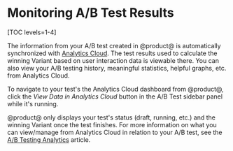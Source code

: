# Monitoring A/B Test Results

[TOC levels=1-4]

The information from your A/B test created in @product@ is automatically
synchronized with
[Analytics Cloud](https://help.liferay.com/hc/en-us/articles/360006608732). The
test results used to calculate the winning Variant based on user
interaction data is viewable there. You can also view your A/B testing history,
meaningful statistics, helpful graphs, etc. from Analytics Cloud.

To navigate to your test's the Analytics Cloud dashboard from @product@, click
the *View Data in Analytics Cloud* button in the A/B Test sidebar panel while
it's running.

@product@ only displays your test's status (draft, running, etc.) and the
winning Variant once the test finishes. For more information on what you can
view/manage from Analytics Cloud in relation to your A/B test, see the
[A/B Testing Analytics](link)
article.
